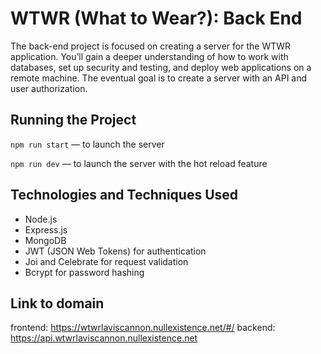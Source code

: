 # WTWR (What to Wear?): Back End
The back-end project is focused on creating a server for the WTWR application. You’ll gain a deeper understanding of how to work with databases, set up security and testing, and deploy web applications on a remote machine. The eventual goal is to create a server with an API and user authorization.
## Running the Project
`npm run start` — to launch the server 

`npm run dev` — to launch the server with the hot reload feature

## Technologies and Techniques Used
- Node.js
- Express.js
- MongoDB
- JWT (JSON Web Tokens) for authentication
- Joi and Celebrate for request validation
- Bcrypt for password hashing



## Link to domain

frontend: https://wtwrlaviscannon.nullexistence.net/#/
backend: https://api.wtwrlaviscannon.nullexistence.net


